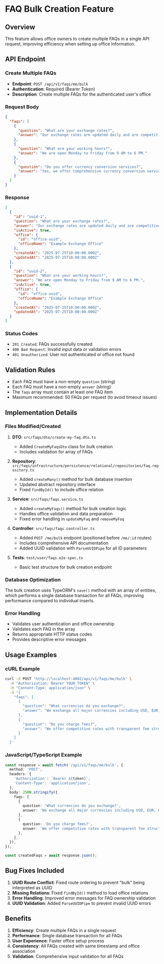 # FAQ Bulk Creation Feature

## Overview
This feature allows office owners to create multiple FAQs in a single API request, improving efficiency when setting up office information.

## API Endpoint

### Create Multiple FAQs
- **Endpoint**: `POST /api/v1/faqs/me/bulk`
- **Authentication**: Required (Bearer Token)
- **Description**: Create multiple FAQs for the authenticated user's office

### Request Body
```json
{
  "faqs": [
    {
      "question": "What are your exchange rates?",
      "answer": "Our exchange rates are updated daily and are competitive with market rates."
    },
    {
      "question": "What are your working hours?",
      "answer": "We are open Monday to Friday from 9 AM to 6 PM."
    },
    {
      "question": "Do you offer currency conversion services?",
      "answer": "Yes, we offer comprehensive currency conversion services for all major currencies."
    }
  ]
}
```

### Response
```json
[
  {
    "id": "uuid-1",
    "question": "What are your exchange rates?",
    "answer": "Our exchange rates are updated daily and are competitive with market rates.",
    "isActive": true,
    "office": {
      "id": "office-uuid",
      "officeName": "Example Exchange Office"
    },
    "createdAt": "2025-07-25T10:00:00.000Z",
    "updatedAt": "2025-07-25T10:00:00.000Z"
  },
  {
    "id": "uuid-2",
    "question": "What are your working hours?",
    "answer": "We are open Monday to Friday from 9 AM to 6 PM.",
    "isActive": true,
    "office": {
      "id": "office-uuid",
      "officeName": "Example Exchange Office"
    },
    "createdAt": "2025-07-25T10:00:00.000Z",
    "updatedAt": "2025-07-25T10:00:00.000Z"
  }
]
```

### Status Codes
- `201 Created`: FAQs successfully created
- `400 Bad Request`: Invalid input data or validation errors
- `401 Unauthorized`: User not authenticated or office not found

## Validation Rules
- Each FAQ must have a non-empty `question` (string)
- Each FAQ must have a non-empty `answer` (string)
- The `faqs` array must contain at least one FAQ item
- Maximum recommended: 50 FAQs per request (to avoid timeout issues)

## Implementation Details

### Files Modified/Created
1. **DTO**: `src/faqs/dto/create-my-faq.dto.ts`
   - Added `CreateMyFaqsDto` class for bulk creation
   - Includes validation for array of FAQs

2. **Repository**: `src/faqs/infrastructure/persistence/relational/repositories/faq.repository.ts`
   - Added `createMany()` method for bulk database insertion
   - Updated abstract repository interface
   - Fixed `findById()` to include office relation

3. **Service**: `src/faqs/faqs.service.ts`
   - Added `createMyFaqs()` method for bulk creation logic
   - Handles office validation and data preparation
   - Fixed error handling in `updateMyFaq` and `removeMyFaq`

4. **Controller**: `src/faqs/faqs.controller.ts`
   - Added `POST /me/bulk` endpoint (positioned before `/me/:id` routes)
   - Includes comprehensive API documentation
   - Added UUID validation with `ParseUUIDPipe` for all ID parameters

5. **Tests**: `test/user/faqs.e2e-spec.ts`
   - Basic test structure for bulk creation endpoint

### Database Optimization
The bulk creation uses TypeORM's `save()` method with an array of entities, which performs a single database transaction for all FAQs, improving performance compared to individual inserts.

### Error Handling
- Validates user authentication and office ownership
- Validates each FAQ in the array
- Returns appropriate HTTP status codes
- Provides descriptive error messages

## Usage Examples

### cURL Example
```bash
curl -X POST "http://localhost:4002/api/v1/faqs/me/bulk" \
  -H "Authorization: Bearer YOUR_TOKEN" \
  -H "Content-Type: application/json" \
  -d '{
    "faqs": [
      {
        "question": "What currencies do you exchange?",
        "answer": "We exchange all major currencies including USD, EUR, GBP, and more."
      },
      {
        "question": "Do you charge fees?",
        "answer": "We offer competitive rates with transparent fee structures."
      }
    ]
  }'
```

### JavaScript/TypeScript Example
```typescript
const response = await fetch('/api/v1/faqs/me/bulk', {
  method: 'POST',
  headers: {
    'Authorization': `Bearer ${token}`,
    'Content-Type': 'application/json',
  },
  body: JSON.stringify({
    faqs: [
      {
        question: 'What currencies do you exchange?',
        answer: 'We exchange all major currencies including USD, EUR, GBP, and more.',
      },
      {
        question: 'Do you charge fees?',
        answer: 'We offer competitive rates with transparent fee structures.',
      },
    ],
  }),
});

const createdFaqs = await response.json();
```

## Bug Fixes Included
1. **UUID Route Conflict**: Fixed route ordering to prevent "bulk" being interpreted as UUID
2. **Missing Relations**: Fixed `findById()` method to load office relations
3. **Error Handling**: Improved error messages for FAQ ownership validation
4. **UUID Validation**: Added `ParseUUIDPipe` to prevent invalid UUID errors

## Benefits
1. **Efficiency**: Create multiple FAQs in a single request
2. **Performance**: Single database transaction for all FAQs
3. **User Experience**: Faster office setup process
4. **Consistency**: All FAQs created with same timestamp and office association
5. **Validation**: Comprehensive input validation for all FAQs
